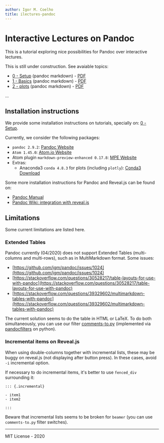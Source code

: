 ```yaml
---
author: Igor M. Coelho
title: ilectures-pandoc
---
```


# Interactive Lectures on Pandoc

This is a tutorial exploring nice possibilities for Pandoc over interactive lectures.

This is still under construction. See avaiable topics:

- [0 - Setup](tutorials/0-setup/0-setup.md) (pandoc markdown) - [PDF](tutorials/0-setup/beamer-0-setup.pdf)
- [1 - Basics](tutorials/1-basics/1-basics.md) (pandoc markdown) - [PDF](tutorials/1-basics/beamer-1-basics.pdf)
- [2 - plots](tutorials/2-plots/2-plots.md) (pandoc markdown) - [PDF](tutorials/2-plots/beamer-2-plots.pdf)

...


## Installation instructions

We provide some installation instructions on tutorials, specially on: [0 - Setup](tutorials/0-setup/0-setup.md).

Currently, we consider the following packages:

- `pandoc 2.9.2`: [Pandoc Website](https://pandoc.org)
- `Atom 1.45.0`: [Atom.io Website](https://atom.io)
- Atom plugin `markdown-preview-enhanced 0.17.8`: [MPE Website](https://shd101wyy.github.io/markdown-preview-enhanced)
- Extras:
  * Anaconda3 `conda 4.8.3` for plots (including `plotly`): [Conda3 Download](https://www.anaconda.com/distribution/)


Some more installation instructions for Pandoc and Reveal.js can be found on:

- [Pandoc Manual](https://pandoc.org/MANUAL.html)
- [Pandoc Wiki: integration with reveal.js](https://github.com/jgm/pandoc/wiki/Using-pandoc-to-produce-reveal.js-slides)

## Limitations

Some current limitations are listed here.

### Extended Tables

Pandoc currently (04/2020) does not support Extended Tables (multi-columns and multi-rows), such as in MultiMarkdown format. Some issues:

- [https://github.com/jgm/pandoc/issues/1024](https://github.com/jgm/pandoc/issues/1024)
- [https://stackoverflow.com/questions/30528217/table-layouts-for-use-with-pandoc](https://stackoverflow.com/questions/30528217/table-layouts-for-use-with-pandoc)
- [https://stackoverflow.com/questions/39329602/multimarkdown-tables-with-pandoc](https://stackoverflow.com/questions/39329602/multimarkdown-tables-with-pandoc)

The current solution seems to do the table in HTML or LaTeX. To do both simultaneously, you can use our filter [comments-to.py](libs/comments-to.py) (implemented via [pandocfilters](https://github.com/jgm/pandocfilters) on python).

### Incremental items on Reveal.js

When using double-columns together with incremental lists, these may be buggy on reveal.js (not displaying after button press). In these cases, avoid `-i` incremental option.

If necessary to do incremental items, it's better to use `fenced_div` surrounding it:

```
::: {.incremental}

- item1
- item2

:::
```

Beware that incremental lists seems to be broken for `beamer` (you can use `comments-to.py` filter switches).

-------

MIT License - 2020
